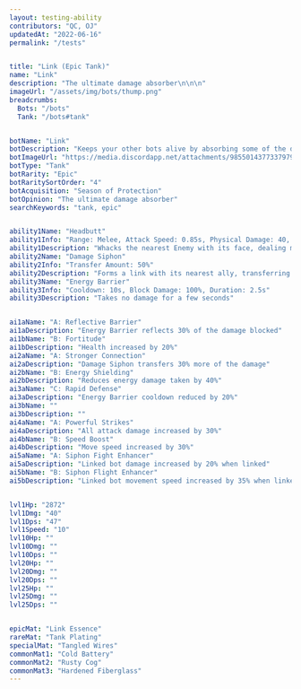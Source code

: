 ```yaml
---
layout: testing-ability
contributors: "QC, OJ"
updatedAt: "2022-06-16"
permalink: "/tests"


title: "Link (Epic Tank)"
name: "Link"
description: "The ultimate damage absorber\n\n\n"
imageUrl: "/assets/img/bots/thump.png"
breadcrumbs:
  Bots: "/bots"
  Tank: "/bots#tank"


botName: "Link"
botDescription: "Keeps your other bots alive by absorbing some of the damage they take. Link finds it easy to make new friends."
botImageUrl: "https://media.discordapp.net/attachments/985501437733797969/986872185660526593/link_big.png"
botType: "Tank"
botRarity: "Epic"
botRaritySortOrder: "4"
botAcquisition: "Season of Protection"
botOpinion: "The ultimate damage absorber"
searchKeywords: "tank, epic"


ability1Name: "Headbutt"
ability1Info: "Range: Melee, Attack Speed: 0.85s, Physical Damage: 40, Critical Chance: 10%"
ability1Description: "Whacks the nearest Enemy with its face, dealing melee damage"
ability2Name: "Damage Siphon"
ability2Info: "Transfer Amount: 50%"
ability2Description: "Forms a link with its nearest ally, transferring some of the damage taken onto itself"
ability3Name: "Energy Barrier"
ability3Info: "Cooldown: 10s, Block Damage: 100%, Duration: 2.5s"
ability3Description: "Takes no damage for a few seconds"


ai1aName: "A: Reflective Barrier"
ai1aDescription: "Energy Barrier reflects 30% of the damage blocked"
ai1bName: "B: Fortitude"
ai1bDescription: "Health increased by 20%"
ai2aName: "A: Stronger Connection"
ai2aDescription: "Damage Siphon transfers 30% more of the damage"
ai2bName: "B: Energy Shielding"
ai2bDescription: "Reduces energy damage taken by 40%"
ai3aName: "C: Rapid Defense"
ai3aDescription: "Energy Barrier cooldown reduced by 20%"
ai3bName: ""
ai3bDescription: ""
ai4aName: "A: Powerful Strikes"
ai4aDescription: "All attack damage increased by 30%"
ai4bName: "B: Speed Boost"
ai4bDescription: "Move speed increased by 30%"
ai5aName: "A: Siphon Fight Enhancer"
ai5aDescription: "Linked bot damage increased by 20% when linked"
ai5bName: "B: Siphon Flight Enhancer"
ai5bDescription: "Linked bot movement speed increased by 35% when linked"


lvl1Hp: "2872"
lvl1Dmg: "40"
lvl1Dps: "47"
lvl1Speed: "10"
lvl10Hp: ""
lvl10Dmg: ""
lvl10Dps: ""
lvl20Hp: ""
lvl20Dmg: ""
lvl20Dps: ""
lvl25Hp: ""
lvl25Dmg: ""
lvl25Dps: ""


epicMat: "Link Essence"
rareMat: "Tank Plating"
specialMat: "Tangled Wires"
commonMat1: "Cold Battery"
commonMat2: "Rusty Cog"
commonMat3: "Hardened Fiberglass"
---
```




